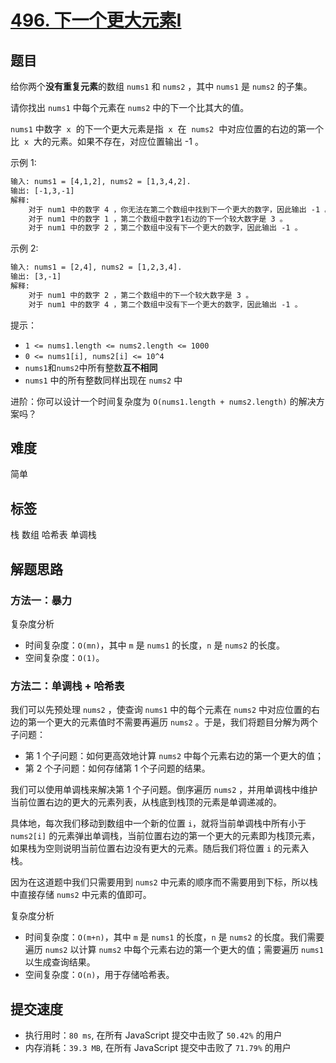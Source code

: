 # [496. 下一个更大元素I](https://leetcode-cn.com/problems/next-greater-element-i/)

## 题目

给你两个**没有重复元素**的数组 `nums1` 和 `nums2` ，其中 `nums1` 是 `nums2` 的子集。

请你找出 `nums1` 中每个元素在 `nums2` 中的下一个比其大的值。

`nums1` 中数字  `x`  的下一个更大元素是指  `x`  在  `nums2`  中对应位置的右边的第一个比  `x`  大的元素。如果不存在，对应位置输出 -1 。

示例 1:

```txt
输入: nums1 = [4,1,2], nums2 = [1,3,4,2].
输出: [-1,3,-1]
解释:
    对于 num1 中的数字 4 ，你无法在第二个数组中找到下一个更大的数字，因此输出 -1 。
    对于 num1 中的数字 1 ，第二个数组中数字1右边的下一个较大数字是 3 。
    对于 num1 中的数字 2 ，第二个数组中没有下一个更大的数字，因此输出 -1 。
```

示例 2:

```txt
输入: nums1 = [2,4], nums2 = [1,2,3,4].
输出: [3,-1]
解释:
    对于 num1 中的数字 2 ，第二个数组中的下一个较大数字是 3 。
    对于 num1 中的数字 4 ，第二个数组中没有下一个更大的数字，因此输出 -1 。
```

提示：

- `1 <= nums1.length <= nums2.length <= 1000`
- `0 <= nums1[i], nums2[i] <= 10^4`
- `nums1`和`nums2`中所有整数**互不相同**
- `nums1` 中的所有整数同样出现在 `nums2` 中

进阶：你可以设计一个时间复杂度为 `O(nums1.length + nums2.length)` 的解决方案吗？

## 难度

简单

## 标签

栈 数组 哈希表 单调栈

## 解题思路

### 方法一：暴力

复杂度分析

- 时间复杂度：`O(mn)`，其中 `m` 是 `nums1` 的长度，`n` 是 `nums2` 的长度。
- 空间复杂度：`O(1)`。

### 方法二：单调栈 + 哈希表

我们可以先预处理 `nums2` ，使查询 `nums1` 中的每个元素在 `nums2` 中对应位置的右边的第一个更大的元素值时不需要再遍历 `nums2` 。于是，我们将题目分解为两个子问题：

- 第 1 个子问题：如何更高效地计算 `nums2` 中每个元素右边的第一个更大的值；
- 第 2 个子问题：如何存储第 1 个子问题的结果。

我们可以使用单调栈来解决第 1 个子问题。倒序遍历 `nums2` ，并用单调栈中维护当前位置右边的更大的元素列表，从栈底到栈顶的元素是单调递减的。

具体地，每次我们移动到数组中一个新的位置 `i`，就将当前单调栈中所有小于 `nums2[i]` 的元素弹出单调栈，当前位置右边的第一个更大的元素即为栈顶元素，如果栈为空则说明当前位置右边没有更大的元素。随后我们将位置 `i` 的元素入栈。

因为在这道题中我们只需要用到 `nums2` 中元素的顺序而不需要用到下标，所以栈中直接存储 `nums2` 中元素的值即可。

复杂度分析

- 时间复杂度：`O(m+n)`，其中 `m` 是 `nums1` 的长度，`n` 是 `nums2` 的长度。我们需要遍历 `nums2` 以计算 `nums2` 中每个元素右边的第一个更大的值；需要遍历 `nums1` 以生成查询结果。
- 空间复杂度：`O(n)`，用于存储哈希表。

## 提交速度

- 执行用时：`80 ms`, 在所有 JavaScript 提交中击败了 `50.42%` 的用户
- 内存消耗：`39.3 MB`, 在所有 JavaScript 提交中击败了 `71.79%` 的用户
